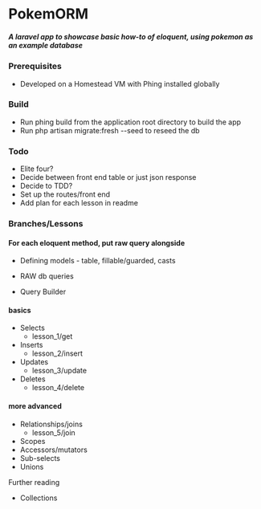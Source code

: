 # PokemORM

##### A laravel app to showcase basic how-to of eloquent, using pokemon as an example database

### Prerequisites
- Developed on a Homestead VM with Phing installed globally

### Build
- Run phing build from the application root directory to build the app
- Run php artisan migrate:fresh --seed to reseed the db

### Todo
- Elite four?
- Decide between front end table or just json response
- Decide to TDD?
- Set up the routes/front end
- Add plan for each lesson in readme

### Branches/Lessons
#### For each eloquent method, put raw query alongside
- Defining models - table, fillable/guarded, casts

- RAW db queries
- Query Builder
#### basics
- Selects
    - lesson_1/get
- Inserts
    - lesson_2/insert
- Updates
    - lesson_3/update
- Deletes
    - lesson_4/delete
#### more advanced
- Relationships/joins
    - lesson_5/join
- Scopes
- Accessors/mutators
- Sub-selects
- Unions

Further reading
- Collections
